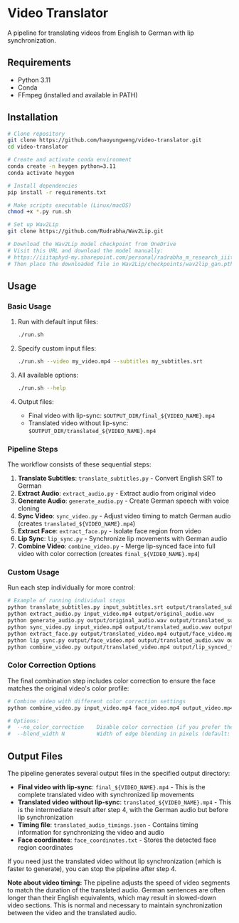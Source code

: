 # Video Translator

A pipeline for translating videos from English to German with lip synchronization.

## Requirements

- Python 3.11
- Conda
- FFmpeg (installed and available in PATH)

## Installation

```bash
# Clone repository
git clone https://github.com/haoyungweng/video-translator.git
cd video-translator

# Create and activate conda environment
conda create -n heygen python=3.11
conda activate heygen

# Install dependencies
pip install -r requirements.txt

# Make scripts executable (Linux/macOS)
chmod +x *.py run.sh

# Set up Wav2Lip
git clone https://github.com/Rudrabha/Wav2Lip.git

# Download the Wav2Lip model checkpoint from OneDrive
# Visit this URL and download the model manually:
# https://iiitaphyd-my.sharepoint.com/personal/radrabha_m_research_iiit_ac_in/_layouts/15/embed.aspx?UniqueId=b6edc8d8-8065-4c0a-aac5-68114517a4bb
# Then place the downloaded file in Wav2Lip/checkpoints/wav2lip_gan.pth
```

## Usage

### Basic Usage

1. Run with default input files:
   ```bash
   ./run.sh
   ```

2. Specify custom input files:
   ```bash
   ./run.sh --video my_video.mp4 --subtitles my_subtitles.srt
   ```

3. All available options:
   ```bash
   ./run.sh --help
   ```

4. Output files:
   - Final video with lip-sync: `$OUTPUT_DIR/final_${VIDEO_NAME}.mp4`
   - Translated video without lip-sync: `$OUTPUT_DIR/translated_${VIDEO_NAME}.mp4`

### Pipeline Steps

The workflow consists of these sequential steps:

1. **Translate Subtitles**: `translate_subtitles.py` - Convert English SRT to German
2. **Extract Audio**: `extract_audio.py` - Extract audio from original video
3. **Generate Audio**: `generate_audio.py` - Create German speech with voice cloning
4. **Sync Video**: `sync_video.py` - Adjust video timing to match German audio (creates `translated_${VIDEO_NAME}.mp4`)
5. **Extract Face**: `extract_face.py` - Isolate face region from video
6. **Lip Sync**: `lip_sync.py` - Synchronize lip movements with German audio
7. **Combine Video**: `combine_video.py` - Merge lip-synced face into full video with color correction (creates `final_${VIDEO_NAME}.mp4`)

### Custom Usage

Run each step individually for more control:

```bash
# Example of running individual steps
python translate_subtitles.py input_subtitles.srt output/translated_subtitles.srt
python extract_audio.py input_video.mp4 output/original_audio.wav
python generate_audio.py output/original_audio.wav output/translated_subtitles.srt output/translated_audio.wav
python sync_video.py input_video.mp4 output/translated_audio.wav output/translated_audio_timings.json output/translated_video.mp4
python extract_face.py output/translated_video.mp4 output/face_video.mp4
python lip_sync.py output/face_video.mp4 output/translated_audio.wav output/lip_synced_face.mp4
python combine_video.py output/translated_video.mp4 output/lip_synced_face.mp4 output/final_video.mp4 --audio output/translated_audio.wav --blend_width 5
```

### Color Correction Options

The final combination step includes color correction to ensure the face matches the original video's color profile:

```bash
# Combine video with different color correction settings
python combine_video.py input_video.mp4 face_video.mp4 output_video.mp4 [options]

# Options:
#  --no_color_correction    Disable color correction (if you prefer the original colors)
#  --blend_width N          Width of edge blending in pixels (default: 5, 0 to disable)
```

## Output Files

The pipeline generates several output files in the specified output directory:

- **Final video with lip-sync**: `final_${VIDEO_NAME}.mp4` - This is the complete translated video with synchronized lip movements
- **Translated video without lip-sync**: `translated_${VIDEO_NAME}.mp4` - This is the intermediate result after step 4, with the German audio but before lip synchronization
- **Timing file**: `translated_audio_timings.json` - Contains timing information for synchronizing the video and audio
- **Face coordinates**: `face_coordinates.txt` - Stores the detected face region coordinates

If you need just the translated video without lip synchronization (which is faster to generate), you can stop the pipeline after step 4.

**Note about video timing:** The pipeline adjusts the speed of video segments to match the duration of the translated audio. German sentences are often longer than their English equivalents, which may result in slowed-down video sections. This is normal and necessary to maintain synchronization between the video and the translated audio.